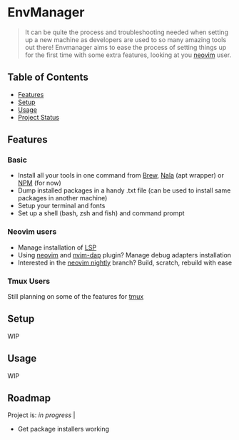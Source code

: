 # EnvManager

> It can be quite the process and troubleshooting needed when setting up a new machine as developers are used to so many amazing tools out there!
> Envmanager aims to ease the process of setting things up for the first time with some extra features, looking at you [neovim](https://github.com/neovim/neovim) user.

## Table of Contents

- [Features](#features)
- [Setup](#setup)
- [Usage](#usage)
- [Project Status](#roadmap)

## Features

### Basic

- Install all your tools in one command from [Brew](brew.sh), [Nala](https://ubuntu.com/server/docs/package-management) (apt wrapper) or [NPM](https://www.npmjs.com/) (for now)
- Dump installed packages in a handy .txt file (can be used to install same packages in another machine)
- Setup your terminal and fonts
- Set up a shell (bash, zsh and fish) and command prompt

### Neovim users

- Manage installation of [LSP](https://neovim.io/doc/lsp/)
- Using [neovim](https://github.com/neovim/neovim) and [nvim-dap](https://github.com/mfussenegger/nvim-dap) plugin? Manage debug adapters installation
- Interested in the [neovim nightly](https://github.com/neovim/neovim/tree/nightly) branch? Build, scratch, rebuild with ease

### Tmux Users

Still planning on some of the features for [tmux](https://github.com/tmux/tmux/wiki)

## Setup

WIP

## Usage

WIP

## Roadmap

Project is: _in progress_ |

- Get package installers working

